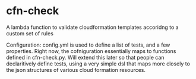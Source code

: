 # cfn-check
A lambda function to validate cloudformation templates accoridng to a custom set of rules

Configuration: config.yml is used to define a list of tests, and a few properties. Right now, the cofniguration essentially maps to functions defined in cfn-check.py. Will extend this later so that people can declaritively define tests, using a very simple dsl that maps more closely to the json structures of various cloud formation resources. 
